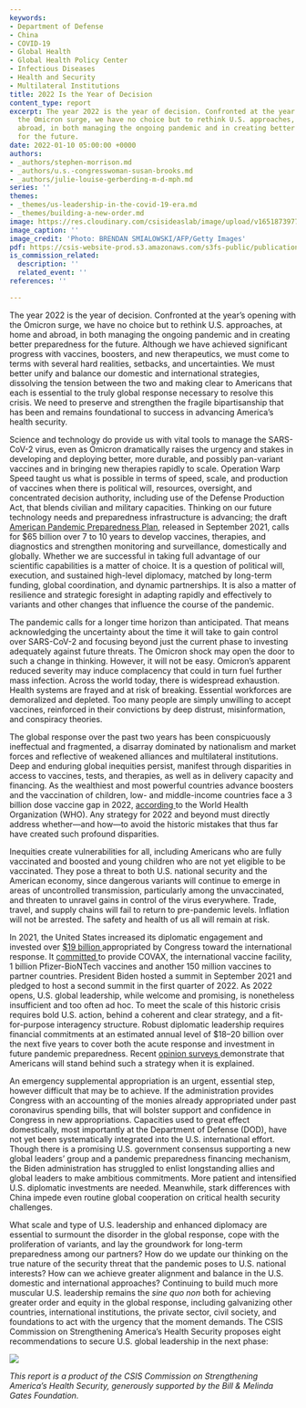 ```yaml
---
keywords:
- Department of Defense
- China
- COVID-19
- Global Health
- Global Health Policy Center
- Infectious Diseases
- Health and Security
- Multilateral Institutions
title: 2022 Is the Year of Decision
content_type: report
excerpt: The year 2022 is the year of decision. Confronted at the year’s opening with
  the Omicron surge, we have no choice but to rethink U.S. approaches, at home and
  abroad, in both managing the ongoing pandemic and in creating better preparedness
  for the future.
date: 2022-01-10 05:00:00 +0000
authors:
- _authors/stephen-morrison.md
- _authors/u.s.-congresswoman-susan-brooks.md
- _authors/julie-louise-gerberding-m-d-mph.md
series: ''
themes:
- _themes/us-leadership-in-the-covid-19-era.md
- _themes/building-a-new-order.md
image: https://res.cloudinary.com/csisideaslab/image/upload/v1651873977/health-commission/GettyImages-1235400980_wxyxjw.jpg
image_caption: ''
image_credit: 'Photo: BRENDAN SMIALOWSKI/AFP/Getty Images'
pdf: https://csis-website-prod.s3.amazonaws.com/s3fs-public/publication/220110_Brooks_2022_YearofDecision.pdf?PhMrkfHmOiIuBklr5OVfZBIsw4jRodju
is_commission_related:
  description: ''
  related_event: ''
references: ''

---
```

The year 2022 is the year of decision. Confronted at the year’s opening with the Omicron surge, we have no choice but to rethink U.S. approaches, at home and abroad, in both managing the ongoing pandemic and in creating better preparedness for the future. Although we have achieved significant progress with vaccines, boosters, and new therapeutics, we must come to terms with several hard realities, setbacks, and uncertainties. We must better unify and balance our domestic and international strategies, dissolving the tension between the two and making clear to Americans that each is essential to the truly global response necessary to resolve this crisis. We need to preserve and strengthen the fragile bipartisanship that has been and remains foundational to success in advancing America’s health security.

Science and technology do provide us with vital tools to manage the SARS-CoV-2 virus, even as Omicron dramatically raises the urgency and stakes in developing and deploying better, more durable, and possibly pan-variant vaccines and in bringing new therapies rapidly to scale. Operation Warp Speed taught us what is possible in terms of speed, scale, and production of vaccines when there is political will, resources, oversight, and concentrated decision authority, including use of the Defense Production Act, that blends civilian and military capacities. Thinking on our future technology needs and preparedness infrastructure is advancing; the draft [American Pandemic Preparedness Plan](https://www.whitehouse.gov/wp-content/uploads/2021/09/American-Pandemic-Preparedness-Transforming-Our-Capabilities-Final-For-Web.pdf), released in September 2021, calls for $65 billion over 7 to 10 years to develop vaccines, therapies, and diagnostics and strengthen monitoring and surveillance, domestically and globally. Whether we are successful in taking full advantage of our scientific capabilities is a matter of choice. It is a question of political will, execution, and sustained high-level diplomacy, matched by long-term funding, global coordination, and dynamic partnerships. It is also a matter of resilience and strategic foresight in adapting rapidly and effectively to variants and other changes that influence the course of the pandemic.

The pandemic calls for a longer time horizon than anticipated. That means acknowledging the uncertainty about the time it will take to gain control over SARS-CoV-2 and focusing beyond just the current phase to investing adequately against future threats. The Omicron shock may open the door to such a change in thinking. However, it will not be easy. Omicron’s apparent reduced severity may induce complacency that could in turn fuel further mass infection. Across the world today, there is widespread exhaustion. Health systems are frayed and at risk of breaking. Essential workforces are demoralized and depleted. Too many people are simply unwilling to accept vaccines, reinforced in their convictions by deep distrust, misinformation, and conspiracy theories.

The global response over the past two years has been conspicuously ineffectual and fragmented, a disarray dominated by nationalism and market forces and reflective of weakened alliances and multilateral institutions. Deep and enduring global inequities persist, manifest through disparities in access to vaccines, tests, and therapies, as well as in delivery capacity and financing. As the wealthiest and most powerful countries advance boosters and the vaccination of children, low- and middle-income countries face a 3 billion dose vaccine gap in 2022, [according ](https://www.ft.com/content/54bec909-1f06-43ff-9bc0-391202eabf9d)to the World Health Organization (WHO). Any strategy for 2022 and beyond must directly address whether—and how—to avoid the historic mistakes that thus far have created such profound disparities.

Inequities create vulnerabilities for all, including Americans who are fully vaccinated and boosted and young children who are not yet eligible to be vaccinated. They pose a threat to both U.S. national security and the American economy, since dangerous variants will continue to emerge in areas of uncontrolled transmission, particularly among the unvaccinated, and threaten to unravel gains in control of the virus everywhere. Trade, travel, and supply chains will fail to return to pre-pandemic levels. Inflation will not be arrested. The safety and health of us all will remain at risk.

In 2021, the United States increased its diplomatic engagement and invested over [$19 billion ](https://www.kff.org/coronavirus-covid-19/issue-brief/global-funding-across-u-s-covid-19-supplemental-funding-bills/)appropriated by Congress toward the international response. It [committed ](https://www.kff.org/coronavirus-covid-19/issue-brief/tracking-u-s-covid-19-vaccine-donations/)to provide COVAX, the international vaccine facility, 1 billion Pfizer-BioNTech vaccines and another 150 million vaccines to partner countries. President Biden hosted a summit in September 2021 and pledged to host a second summit in the first quarter of 2022. As 2022 opens, U.S. global leadership, while welcome and promising, is nonetheless insufficient and too often ad hoc. To meet the scale of this historic crisis requires bold U.S. action, behind a coherent and clear strategy, and a fit-for-purpose interagency structure. Robust diplomatic leadership requires financial commitments at an estimated annual level of $18–20 billion over the next five years to cover both the acute response and investment in future pandemic preparedness. Recent [opinion surveys ](https://www.kff.org/coronavirus-covid-19/poll-finding/kff-covid-19-vaccine-monitor-views-on-the-u-s-role-in-global-vaccine-distribution/)demonstrate that Americans will stand behind such a strategy when it is explained.

An emergency supplemental appropriation is an urgent, essential step, however difficult that may be to achieve. If the administration provides Congress with an accounting of the monies already appropriated under past coronavirus spending bills, that will bolster support and confidence in Congress in new appropriations. Capacities used to great effect domestically, most importantly at the Department of Defense (DOD), have not yet been systematically integrated into the U.S. international effort. Though there is a promising U.S. government consensus supporting a new global leaders’ group and a pandemic preparedness financing mechanism, the Biden administration has struggled to enlist longstanding allies and global leaders to make ambitious commitments. More patient and intensified U.S. diplomatic investments are needed. Meanwhile, stark differences with China impede even routine global cooperation on critical health security challenges.

What scale and type of U.S. leadership and enhanced diplomacy are essential to surmount the disorder in the global response, cope with the proliferation of variants, and lay the groundwork for long-term preparedness among our partners? How do we update our thinking on the true nature of the security threat that the pandemic poses to U.S. national interests? How can we achieve greater alignment and balance in the U.S. domestic and international approaches? Continuing to build much more muscular U.S. leadership remains the _sine quo non_ both for achieving greater order and equity in the global response, including galvanizing other countries, international institutions, the private sector, civil society, and foundations to act with the urgency that the moment demands. The CSIS Commission on Strengthening America’s Health Security proposes eight recommendations to secure U.S. global leadership in the next phase:

[![](https://csis-website-prod.s3.amazonaws.com/s3fs-public/220110_Brooks_Summary_Table.jpg?7pr4LOsRGWBoCc7qhwV2FLu9r7a4CBPA)](https://csis-website-prod.s3.amazonaws.com/s3fs-public/220110_Brooks_Summary_Table.jpg?7pr4LOsRGWBoCc7qhwV2FLu9r7a4CBPA)

_This report is a product of the CSIS Commission on Strengthening America’s Health Security, generously supported by the Bill & Melinda Gates Foundation._